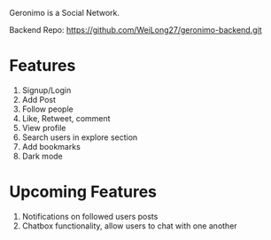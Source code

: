 Geronimo is a Social Network.

Backend Repo: https://github.com/WeiLong27/geronimo-backend.git

# Features

1. Signup/Login
2. Add Post
3. Follow people
4. Like, Retweet, comment
5. View profile
6. Search users in explore section
7. Add bookmarks
8. Dark mode

# Upcoming Features

1. Notifications on followed users posts
2. Chatbox functionality, allow users to chat with one another
